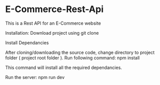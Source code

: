 # E-Commerce-Rest-Api
This is a Rest API for an E-Commerce website



Installation:
Download project using 
git clone

Install Dependancies

After cloning/downloading the source code, change directory to project folder ( project root folder ). Run following command: npm install

This command will install all the required dependancies.

Run the server: 
npm run dev
